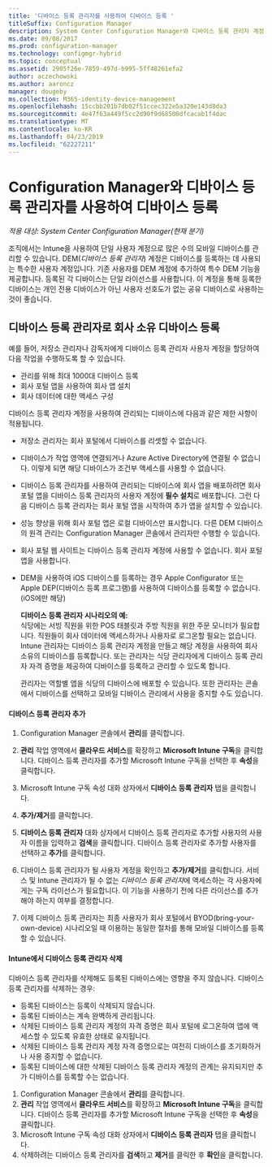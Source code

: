 ```yaml
---
title: '디바이스 등록 관리자를 사용하여 디바이스 등록 '
titleSuffix: Configuration Manager
description: System Center Configuration Manager와 디바이스 등록 관리자 계정을 사용하여 회사 소유 디바이스를 등록합니다.
ms.date: 09/08/2017
ms.prod: configuration-manager
ms.technology: configmgr-hybrid
ms.topic: conceptual
ms.assetid: 2905f26e-7859-497d-b995-5ff48261efa2
author: aczechowski
ms.author: aaroncz
manager: dougeby
ms.collection: M365-identity-device-management
ms.openlocfilehash: 15ccbb201b7db02f51ccec322e5a320e143d8da3
ms.sourcegitcommit: 4e47f63a449f5cc2d90f9d68500dfcacab1f4dac
ms.translationtype: MT
ms.contentlocale: ko-KR
ms.lasthandoff: 04/23/2019
ms.locfileid: "62227211"
---
```

# <a name="enroll-devices-with-device-enrollment-manager-with-configuration-manager"></a>Configuration Manager와 디바이스 등록 관리자를 사용하여 디바이스 등록

*적용 대상: System Center Configuration Manager(현재 분기)*

조직에서는 Intune을 사용하여 단일 사용자 계정으로 많은 수의 모바일 디바이스를 관리할 수 있습니다. DEM(*디바이스 등록 관리자*) 계정은 디바이스를 등록하는 데 사용되는 특수한 사용자 계정입니다. 기존 사용자를 DEM 계정에 추가하여 특수 DEM 기능을 제공합니다. 등록된 각 디바이스는 단일 라이선스를 사용합니다. 이 계정을 통해 등록한 디바이스는 개인 전용 디바이스가 아닌 사용자 선호도가 없는 공유 디바이스로 사용하는 것이 좋습니다.  

## <a name="enroll-corporate-owned-devices-with-the-device-enrollment-manager"></a>디바이스 등록 관리자로 회사 소유 디바이스 등록  
 예를 들어, 저장소 관리자나 감독자에게 디바이스 등록 관리자 사용자 계정을 할당하여 다음 작업을 수행하도록 할 수 있습니다.  

-   관리를 위해 최대 1000대 디바이스 등록  
-   회사 포털 앱을 사용하여 회사 앱 설치  
-   회사 데이터에 대한 액세스 구성  

디바이스 등록 관리자 계정을 사용하여 관리되는 디바이스에 다음과 같은 제한 사항이 적용됩니다.

- 저장소 관리자는 회사 포털에서 디바이스를 리셋할 수 없습니다.  
- 디바이스가 작업 영역에 연결되거나 Azure Active Directory에 연결될 수 없습니다. 이렇게 되면 해당 디바이스가 조건부 액세스를 사용할 수 없습니다.
- 디바이스 등록 관리자를 사용하여 관리되는 디바이스에 회사 앱을 배포하려면 회사 포털 앱을 디바이스 등록 관리자의 사용자 계정에 **필수 설치**로 배포합니다. 그런 다음 디바이스 등록 관리자는 회사 포털 앱을 시작하여 추가 앱을 설치할 수 있습니다.
- 성능 향상을 위해 회사 포털 앱은 로컬 디바이스만 표시합니다. 다른 DEM 디바이스의 원격 관리는 Configuration Manager 콘솔에서 관리자만 수행할 수 있습니다.
- 회사 포털 웹 사이트는 디바이스 등록 관리자 계정에 사용할 수 없습니다. 회사 포털 앱을 사용합니다.
- DEM을 사용하여 iOS 디바이스를 등록하는 경우 Apple Configurator 또는 Apple DEP(디바이스 등록 프로그램)를 사용하여 디바이스를 등록할 수 없습니다. (iOS에만 해당) 

  **디바이스 등록 관리자 시나리오의 예:**   
  식당에는 서빙 직원을 위한 POS 태블릿과 주방 직원을 위한 주문 모니터가 필요합니다. 직원들이 회사 데이터에 액세스하거나 사용자로 로그온할 필요는 없습니다. Intune 관리자는 디바이스 등록 관리자 계정을 만들고 해당 계정을 사용하여 회사 소유의 디바이스를 등록합니다. 또는 관리자는 식당 관리자에게 디바이스 등록 관리자 자격 증명을 제공하여 디바이스를 등록하고 관리할 수 있도록 합니다.  

  관리자는 역할별 앱을 식당의 디바이스에 배포할 수 있습니다. 또한 관리자는 콘솔에서 디바이스를 선택하고 모바일 디바이스 관리에서 사용을 중지할 수도 있습니다.  

#### <a name="add-a-device-enrollment-manager"></a>디바이스 등록 관리자 추가  

1.  Configuration Manager 콘솔에서 **관리**를 클릭합니다.  

2.  **관리** 작업 영역에서 **클라우드 서비스**를 확장하고 **Microsoft Intune 구독**을 클릭합니다. 디바이스 등록 관리자를 추가할 Microsoft Intune 구독을 선택한 후 **속성**을 클릭합니다.  

3.  Microsoft Intune 구독 속성 대화 상자에서 **디바이스 등록 관리자** 탭을 클릭합니다.  

4.  **추가/제거**를 클릭합니다.  

5.  **디바이스 등록 관리자** 대화 상자에서 디바이스 등록 관리자로 추가할 사용자의 사용자 이름을 입력하고 **검색**을 클릭합니다. 디바이스 등록 관리자로 추가할 사용자를 선택하고 **추가**를 클릭합니다.  

6.  디바이스 등록 관리자가 될 사용자 계정을 확인하고 **추가/제거**를 클릭합니다.  서비스 및 Intune 관리자가 될 수 없는 *디바이스 등록 관리자*에 액세스하는 각 사용자에게는 구독 라이선스가 필요합니다. 이 기능을 사용하기 전에 다른 라이선스를 추가해야 하는지 여부를 결정합니다.  

7.  이제 디바이스 등록 관리자는 최종 사용자가 회사 포털에서 BYOD(bring-your-own-device) 시나리오일 때 이용하는 동일한 절차를 통해 모바일 디바이스를 등록할 수 있습니다.  

#### <a name="delete-a-device-enrollment-manager-from-intune"></a>Intune에서 디바이스 등록 관리자 삭제  
디바이스 등록 관리자를 삭제해도 등록된 디바이스에는 영향을 주지 않습니다. 디바이스 등록 관리자를 삭제하는 경우:  
- 등록된 디바이스는 등록이 삭제되지 않습니다.  
- 등록된 디바이스는 계속 완벽하게 관리됩니다.  
- 삭제된 디바이스 등록 관리자 계정의 자격 증명은 회사 포털에 로그온하여 앱에 액세스할 수 있도록 유효한 상태로 유지됩니다.  
- 삭제된 디바이스 등록 관리자 계정 자격 증명으로는 여전히 디바이스를 초기화하거나 사용 중지할 수 없습니다.  
- 등록된 디바이스에 대한 삭제된 디바이스 등록 관리자 계정의 관계는 유지되지만 추가 디바이스를 등록할 수는 없습니다.

1.  Configuration Manager 콘솔에서 **관리**를 클릭합니다.  
2.  **관리** 작업 영역에서 **클라우드 서비스**를 확장하고 **Microsoft Intune 구독**을 클릭합니다. 디바이스 등록 관리자를 추가할 Microsoft Intune 구독을 선택한 후 **속성**을 클릭합니다.  
3.  Microsoft Intune 구독 속성 대화 상자에서 **디바이스 등록 관리자** 탭을 클릭합니다.  
4.  삭제하려는 디바이스 등록 관리자를 **검색**하고 **제거**를 클릭한 후 **확인**을 클릭합니다.  
